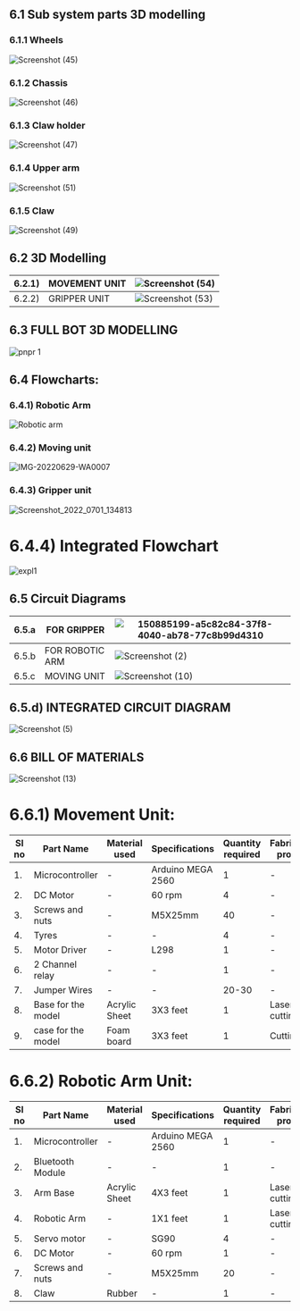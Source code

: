## 6.1 Sub system parts 3D modelling
### 6.1.1 Wheels

![Screenshot (45)](https://user-images.githubusercontent.com/100361589/176340283-c746f93c-67f3-4817-a7fe-69030d91e0fd.png)


### 6.1.2 Chassis

![Screenshot (46)](https://user-images.githubusercontent.com/100361589/176344359-6822fda7-7f64-43cb-b482-ec3376196061.png)


### 6.1.3 Claw holder

![Screenshot (47)](https://user-images.githubusercontent.com/100361589/176344755-df43a02a-e4ea-4c94-b5cc-cc66b585eb90.png)


### 6.1.4 Upper arm

![Screenshot (51)](https://user-images.githubusercontent.com/100361589/176344847-d07a078f-6486-411a-becc-ca97dfccaad2.png)

### 6.1.5 Claw

![Screenshot (49)](https://user-images.githubusercontent.com/100361589/176348961-1cf53699-c0e6-46f1-b16d-779a31a0a6ae.png)
 

## 6.2 3D Modelling
|6.2.1)|MOVEMENT UNIT|![Screenshot (54)](https://user-images.githubusercontent.com/100361589/176352136-10891a97-0d35-4857-9faf-9c67af37b1cd.png)|
|--|-------------|------------------------------------------------------------------------------------------------------------------------------|
|6.2.2)|GRIPPER UNIT|![Screenshot (53)](https://user-images.githubusercontent.com/100361589/176351663-fe68462d-fb3f-4cd3-8d45-b66db224e451.png)|

## 6.3 FULL BOT 3D MODELLING


![pnpr 1](https://user-images.githubusercontent.com/100361589/176355061-bc124f1c-4f4d-4a79-be6e-033f5575e0b8.PNG)


## 6.4 Flowcharts:
### 6.4.1) Robotic Arm
![Robotic arm](https://user-images.githubusercontent.com/105263783/177007793-b4d39180-3e03-4f42-9b69-3ca60ef2940a.jpg)
### 6.4.2) Moving unit
![IMG-20220629-WA0007](https://user-images.githubusercontent.com/105263783/176361752-5dff4493-3301-4359-9724-452d2babe53d.jpg)
### 6.4.3) Gripper unit
![Screenshot_2022_0701_134813](https://user-images.githubusercontent.com/105263783/176856229-de6f86e9-2d80-45e1-ab82-445f1d977b68.jpg)
# 6.4.4) Integrated Flowchart
![expl1](https://user-images.githubusercontent.com/105263783/176853311-9a95d268-26af-492d-8661-1ba75a6f3a71.png)

## 6.5 Circuit Diagrams
|6.5.a |FOR GRIPPER|![150885199-a5c82c84-37f8-4040-ab78-77c8b99d4310](https://user-images.githubusercontent.com/105223186/175510180-5c62b020-99ff-416e-a6a1-83f1f05a9c19.png)|
|---|-----------|----------------------------------------------------------------------------------------------------------------------------------------------------------|
|6.5.b| FOR ROBOTIC ARM| ![Screenshot (2)](https://user-images.githubusercontent.com/105223186/175511540-43d1e1ae-2fd4-4d3d-8a77-aa459a784684.png)|
|6.5.c| MOVING UNIT |![Screenshot (10)](https://user-images.githubusercontent.com/105263783/176855691-1b65860f-5831-427f-9f71-36ce2a32d7e7.png)|

## 6.5.d) INTEGRATED CIRCUIT DIAGRAM
![Screenshot (5)](https://user-images.githubusercontent.com/105223186/175514891-44c354b2-773d-44b6-a35f-e7306bd3bfe9.png)

## 6.6 BILL OF MATERIALS
![Screenshot (13)](https://user-images.githubusercontent.com/105263783/176987687-8243e3d8-9cf6-46d4-bc4f-b9101b7300fd.png)


# 6.6.1) Movement Unit:
|SI no|Part Name|Material used|Specifications|Quantity required| Fabrication process| Amount|
|-----|---------|-------------|--------------|-----------------|--------------------|--------|
|1.|Microcontroller|-|Arduino MEGA 2560|1|-|Rs.1374|
|2.|DC Motor|-|60 rpm|4|-|Rs.520|
|3.|Screws and nuts|-|M5X25mm|40|-|Rs.285|
|4.|Tyres|-|-|4|-|Rs.70|
|5.|Motor Driver|-|L298|1|-|Rs.100|
|6.|2 Channel relay|-|-|1|-|Rs.70|
|7.|Jumper Wires|-|-|20-30|-|-|
|8.|Base for the model|Acrylic Sheet|3X3 feet|1|Laser cutting|-| 
|9.|case for the model|Foam board|3X3 feet|1|Cutting|-| 
# 6.6.2) Robotic Arm Unit:
|SI no|Part Name|Material used|Specifications|Quantity required| Fabrication process| Amount|
|-----|---------|-------------|--------------|-----------------|--------------------|--------|
|1.|Microcontroller|-|Arduino MEGA 2560|1|-|Rs.1374|
|2.|Bluetooth Module|-|-|1|-|Rs.265|
|3.|Arm Base|Acrylic Sheet|4X3 feet|1|Laser cutting|-|
|4.|Robotic Arm|-|1X1 feet|1|Laser cutting|-|
|5.|Servo motor|-|SG90|4|-|Rs.400|
|6.|DC Motor|-|60 rpm|1|-|Rs.130|
|7.|Screws and nuts|-|M5X25mm|20|-|-|
|8.|Claw|Rubber|-|1|-|Rs.100|